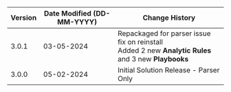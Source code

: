 | **Version** | **Date Modified (DD-MM-YYYY)** | **Change History**             |
|-------------|--------------------------------|--------------------------------|
| 3.0.1       | 03-05-2024                     | Repackaged for parser issue fix on reinstall<br/> Added 2 new **Analytic Rules** and 3 new **Playbooks** |
| 3.0.0       | 05-02-2024                     | Initial Solution Release - Parser Only   |
